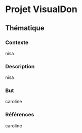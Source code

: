 # Projet VisualDon
## Thématique
### Contexte
nisa
### Description
nisa
### But
caroline
### Références
caroline
